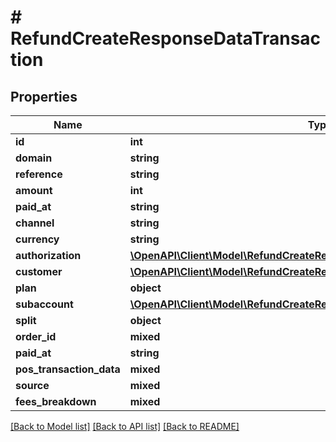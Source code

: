 # # RefundCreateResponseDataTransaction

## Properties

Name | Type | Description | Notes
------------ | ------------- | ------------- | -------------
**id** | **int** |  |
**domain** | **string** |  |
**reference** | **string** |  |
**amount** | **int** |  |
**paid_at** | **string** |  |
**channel** | **string** |  |
**currency** | **string** |  |
**authorization** | [**\OpenAPI\Client\Model\RefundCreateResponseDataTransactionAuthorization**](RefundCreateResponseDataTransactionAuthorization.md) |  |
**customer** | [**\OpenAPI\Client\Model\RefundCreateResponseDataTransactionCustomer**](RefundCreateResponseDataTransactionCustomer.md) |  |
**plan** | **object** |  |
**subaccount** | [**\OpenAPI\Client\Model\RefundCreateResponseDataTransactionSubaccount**](RefundCreateResponseDataTransactionSubaccount.md) |  |
**split** | **object** |  |
**order_id** | **mixed** |  |
**paid_at** | **string** |  |
**pos_transaction_data** | **mixed** |  |
**source** | **mixed** |  |
**fees_breakdown** | **mixed** |  |

[[Back to Model list]](../../README.md#models) [[Back to API list]](../../README.md#endpoints) [[Back to README]](../../README.md)

